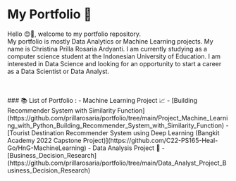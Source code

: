 # My Portfolio 📑
Hello 😊👋, welcome to my portfolio repository. <br>
My portfolio is mostly Data Analytics or Machine Learning projects. My name is Christina Prilla Rosaria Ardyanti. I am currently studying as a computer science student at the Indonesian University of Education. I am interested in Data Science and looking for an opportunity to start a career as a Data Scientist or Data Analyst.

<br>
<br>
### 📚 List of Portfolio :
- Machine Learning Project 📈
  - [Building Recommender System with Similarity Function](https://github.com/prillarosaria/portfolio/tree/main/Project_Machine_Learning_with_Python_Building_Recommender_System_with_Similarity_Function)
  - [Tourist Destination Recommender System using Deep Learning (Bangkit Academy 2022 Capstone Project)](https://github.com/C22-PS165-Heal-Go/HnG-MachineLearning)
- Data Analysis Project 📝
  - [Business_Decision_Research](https://github.com/prillarosaria/portfolio/tree/main/Data_Analyst_Project_Business_Decision_Research)
